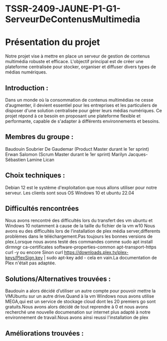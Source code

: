 # TSSR-2409-JAUNE-P1-G1-ServeurDeContenusMultimedia

# Présentation du projet
Notre projet vise à mettre en place un serveur de gestion de contenus multimédia robuste et efficace. L'objectif principal est de créer une plateforme centralisée pour stocker, organiser et diffuser divers types de médias numériques.

## Introduction : 
Dans un monde où la consommation de contenus multimédias ne cesse d’augmenter, il devient essentiel pour les entreprises et les particuliers de disposer d'une solution centralisée pour gérer leurs médias numériques. Ce projet répond à ce besoin en proposant une plateforme flexible et performante, capable de s'adapter à différents environnements et besoins.

## Membres du groupe :
Baudouin Soubrier De Gaudemar (Product Master durant le 1er sprint)
Erwan Salomon (Scrum Master durant le 1er sprint)
Marilyn Jacques-Sébastien
Lamine Lican

## Choix techniques :

Debian 12 est le système d'exploitation que nous allons utiliser pour notre serveur.
Les clients sont sous OS Windows 10 et ubuntu 22.04

## Difficultés rencontrées
Nous avons rencontré des difficultés lors du transfert des vm ubuntu et Windows 10 notamment à cause de la taille du fichier de la vm w10 
Nous avons eu des difficultés lors de l’installation de plex média server,differents problèmes dans le téléchargement.Pas toujours les bonnes versions de plex.Lorsque nous avons testé des commandes comme sudo apt install dirmngr ca-certificates software-properties-common apt-transport-https curl -y ou encore Sinon curl https://downloads.plex.tv/plex-keys/PlexSign.key | sudo apt-key add - cela en vain.La documentation de Plex n'était pas adaptée.

## Solutions/Alternatives trouvées :
Baudouin a alors décidé d’utiliser un autre compte pour pouvoir mettre la VMUbuntu sur un autre drive.Quand à la vm Windows nous avons utilise MEGA,qui est un service de stockage cloud dont les 20 premiers go sont gratuits.Nous avons alors décidé de tout reprendre à 0 et nous avons recherché une nouvelle documenation sur internet plus adapté à notre environnement de travail.Nous avons ainsi reussi l'installation de plex 

## Améliorations trouvées :
